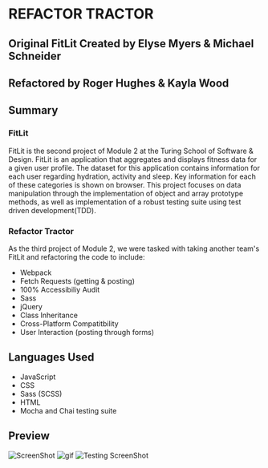 # REFACTOR TRACTOR
## Original FitLit Created by Elyse Myers & Michael Schneider
## Refactored by Roger Hughes & Kayla Wood 

## Summary

### FitLit
FitLit is the second project of Module 2 at the Turing School of Software & Design. FitLit is an application that aggregates and displays fitness data for a given user profile. The dataset for this application contains information for each user regarding hydration, activity and sleep. Key information for each of these categories is shown on browser. This project focuses on data manipulation through the implementation of object and array prototype methods, as well as implementation of a robust testing suite using test driven development(TDD).

### Refactor Tractor
As the third project of Module 2, we were tasked with taking another team's FitLit and refactoring the code to include:
- Webpack
- Fetch Requests (getting & posting)
- 100% Accessibiliy Audit
- Sass
- jQuery
- Class Inheritance
- Cross-Platform Compatitbility 
- User Interaction (posting through forms)

## Languages Used
- JavaScript
- CSS
- Sass (SCSS)
- HTML
- Mocha and Chai testing suite

## Preview
![ScreenShot]()
![gif](https://media.giphy.com/media/J0CwIEQfKN3Ac4wSTc/giphy.gif)
![Testing ScreenShot]()
